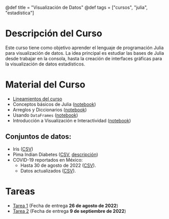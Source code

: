 @def title = "Visualización de Datos"
@def tags = ["cursos", "julia", "estadística"]


# Descripción del Curso

Este curso tiene como objetivo aprender el lenguaje de programación Julia para visualización de datos. La idea principal es estudiar las bases de Julia desde trabajar en la consola, hasta la creación de interfaces gráficas para la visualización de datos estadísticos.

# Material del Curso

- [Lineamientos del curso](#)
- Conceptos básicos de Julia ([notebook](/visualizaciondedatos/intro-a-julia))
- Arreglos y Diccionarios ([notebook](/visualizaciondedatos/arreglos))
- Usando `DataFrames` ([notebook](/visualizaciondedatos/dataframes))
- Introducción a Visualización e Interactividad ([notebook](/visualizaciondedatos/introduccion_plots))

## Conjuntos de datos:

- Iris ([CSV](/visualizaciondedatos/datos/iris.csv))
- Pima Indian Diabetes ([CSV](/visualizaciondedatos/datos/pima-indians-diabetes.csv), [descripción](https://www.kaggle.com/code/vincentlugat/pima-indians-diabetes-eda-prediction-0-906/notebook))
- COVID-19 reportados en México:
    * Hasta 30 de agosto de 2022 ([CSV](/visualizaciondedatos/datos/Mexico_COVID19_CTD.csv)).
    * Datos actualizados ([CSV](https://raw.githubusercontent.com/carranco-sga/Mexico-COVID-19_2022/main/Mexico_COVID19_CTD.csv)).


# Tareas

- [Tarea 1](/visualizaciondedatos/Tarea_01.pdf) (Fecha de entrega **26 de agosto de 2022**)
- [Tarea 2](/visualizaciondedatos/Tarea_02.pdf) (Fecha de entrega **9 de septiembre de 2022**)
